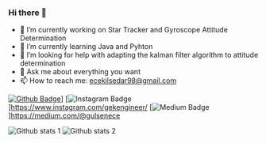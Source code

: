 ### Hi there 👋



- 🔭 I’m currently working on Star Tracker and Gyroscope Attitude Determination 
- 🌱 I’m currently learning Java and Pyhton
- 🤔 I’m looking for help with adapting the kalman filter algorithm to attitude determination
- 💬 Ask me about everything you want
- 📫 How to reach me: ecekilsedar98@gmail.com

[![Github Badge]([https://img.shields.io/badge/-Github-000?style=quare&labelColor=000&logo=Github&logoColor=white&link=link)](https://github.com/gulsenece)] 
[![Instagram Badge](https://img.shields.io/badge/-Instagram-C13584?style=flat-quare&labelColor=C13584&logo=instagram&logoColor=white&link=link)]https://www.instagram.com/gekengineer/
[![Medium Badge](https://img.shields.io/badge/-Medium-757575?style=flat-quare&labelColor=757575&logo=Medium&logoColor=white&link=link)]https://medium.com/@gulsenece


![Github stats 1](https://github-readme-stats.vercel.app/api?username=kullanıcıadınız&show_icons=true&theme=gradient) 
![Github stats 2](https://github-readme-stats.vercel.app/api?username=kullanıcıadınız&show_icons=true&theme=radical)
